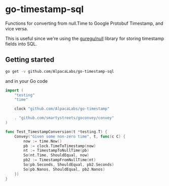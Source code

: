 # go-timestamp-sql
Functions for converting from null.Time to Google Protobuf Timestamp, and vice versa.

This is useful since we're using the [guregu/null](https://github.com/guregu/null) library for storing timestamp fields into SQL.

## Getting started
```bash
go get -v github.com/AlpacaLabs/go-timestamp-sql
```

and in your Go code
```go
import (
	"testing"
	"time"

	clock "github.com/AlpacaLabs/go-timestamp"

	. "github.com/smartystreets/goconvey/convey"
)

func Test_TimestampConversion(t *testing.T) {
	Convey("Given some non-zero time", t, func(c C) {
		now := time.Now()
		pb := clock.TimeToTimestamp(now)
		nt := TimestampToNullTime(pb)
		So(nt.Time, ShouldEqual, now)
		pb2 := TimestampFromNullTime(nt)
		So(pb.Seconds, ShouldEqual, pb2.Seconds)
		So(pb.Nanos, ShouldEqual, pb2.Nanos)
	})
}
```
